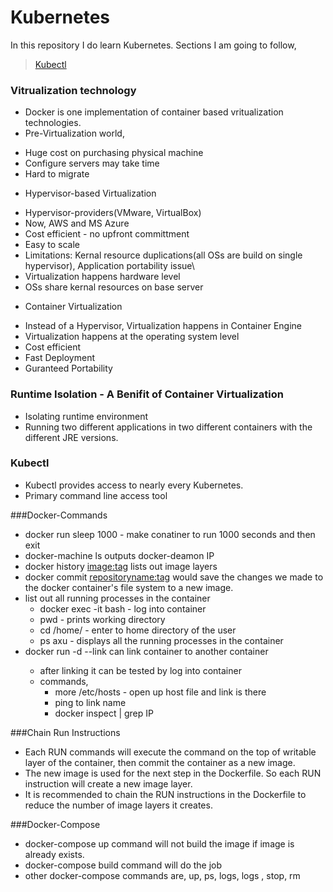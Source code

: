 # Kubernetes
In this repository I do learn Kubernetes. Sections I am going to follow,

> [Kubectl](#Kubectl)  

### Vitrualization technology
* Docker is one implementation of container based vritualization technologies.
* Pre-Virtualization world,
 - Huge cost on purchasing physical machine
 - Configure servers may take time
 - Hard to migrate
* Hypervisor-based Virtualization
 - Hypervisor-providers(VMware, VirtualBox)
 - Now, AWS and MS Azure
 - Cost efficient - no upfront committment
 - Easy to scale
 - Limitations: Kernal resource duplications(all OSs are build on single hypervisor), Application portability issue\
 - Virtualization happens hardware level
 - OSs share kernal resources on base server
* Container Virtualization
 - Instead of a Hypervisor, Virtualization happens in Container Engine
 - Virtualization happens at the operating system level
 - Cost efficient
 - Fast Deployment
 - Guranteed Portability

### Runtime Isolation - A Benifit of Container Virtualization
* Isolating runtime environment
* Running two different applications in two different containers with the different JRE versions.

### Kubectl
* Kubectl provides access to nearly every Kubernetes.
* Primary command line access tool

###Docker-Commands
- docker run <arguments> sleep 1000 - make conatiner to run 1000 seconds and then exit
- docker-machine ls outputs docker-deamon IP
- docker history <image:tag> lists out image layers
- docker commit <container id> <repositoryname:tag> would save the changes we made to the docker container's file system to a new image.
- list out all running processes in the container
    * docker exec -it <container id> bash - log into container
    * pwd - prints working directory
    * cd /home/<username> - enter to home directory of the user
    * ps axu - displays all the running processes in the container
- docker run -d <container id> --link <container name> can link container to another container
    * after linking it can be tested by log into container
    * commands, 
        - more /etc/hosts - open up host file and link is there
        - ping to link name
        - docker inspect <container id> | grep IP


###Chain Run Instructions
- Each RUN commands will execute the command on the top of writable layer of the container, then commit the container as a new image.
- The new image is used for the next step in the Dockerfile. So each RUN instruction will create a new image layer.
- It is recommended to chain the RUN instructions in the Dockerfile to reduce the number of image layers it creates. 

###Docker-Compose
- docker-compose up command will not build the image if image is already exists.
- docker-compose build command will do the job
- other docker-compose commands are, up, ps, logs, logs <Container ID>, stop, rm
